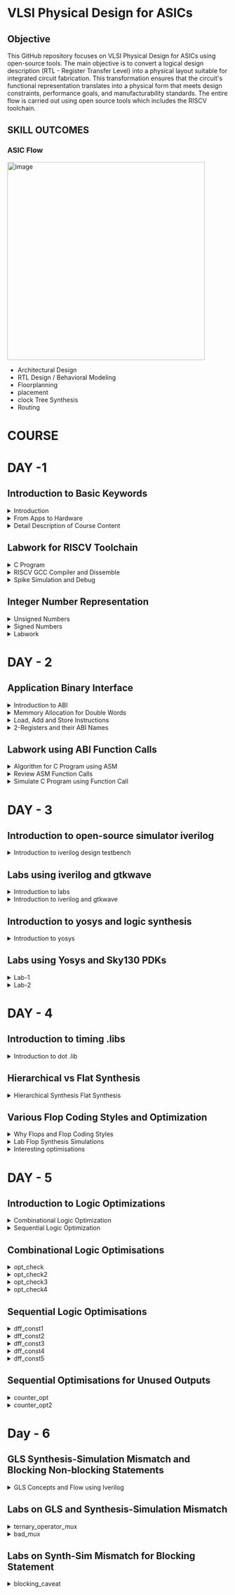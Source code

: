 # VLSI Physical Design for ASICs
## Objective
This GitHub repository focuses on VLSI Physical Design for ASICs using open-source tools. The main objective is to convert a logical design description (RTL - Register Transfer Level) into a physical layout suitable for integrated circuit fabrication. This transformation ensures that the circuit's functional representation translates into a physical form that meets design constraints, performance goals, and manufacturability standards. The entire flow is carried out using open source tools which includes the RISCV toolchain.

## SKILL OUTCOMES
### ASIC Flow
<img width="450" alt="image" src="https://github.com/PoojaR07/pes_asic_class/assets/135737910/60e25599-543d-4f3b-87c9-392fc0aa02e0">

+ Architectural Design
+ RTL Design / Behavioral Modeling
+ Floorplanning
+ placement
+ clock Tree Synthesis
+ Routing

# COURSE
# DAY -1
## Introduction to Basic Keywords
<details>
<summary>Introduction</summary>
	
- **ISA (Instruction Set Archhitecture)**
  - ISA defines the interface between a computer's hardware and its software, specifically how the processor and its components interact with the software instructions that drive the execution of tasks.
  - It encompasses a set of instructions, addressing modes, data types, registers, memory organization, and the mechanisms for executing and managing instructions.

- **RISC-V (Reduced Instruction Set Computing - Five)**.
  - It is an open-source Instruction Set Architecture (ISA) that has gained significant attention and adoption in the world of computer architecture and semiconductor design.
  - RISC architectures simplify the instruction set by focusing on a smaller set of instructions, each of which can be executed in a single clock cycle. This approach usually leads to faster execution of individual instructions. 

<img width="536" alt="image" src="https://github.com/PoojaR07/pes_asic_class/assets/135737910/e31d7c49-7160-443f-b73f-585cde8f3419">
</details>

<details>
<summary>From Apps to Hardware</summary>

1. **Apps:** Application software, often referred to simply as "applications" or "apps," is a type of computer software that is designed to perform specific tasks or functions for end-users.
2. **System software:** System software refers to a category of computer software that acts as an intermediary between the hardware components of a computer system and the user-facing application software. It provides essential services, manages hardware resources, and enables the execution of application programs. System software plays a critical role in maintaining the overall functionality, security, and performance of a computer system.'
3. **Operating System:** The operating system is a fundamental piece of software that manages hardware resources and provides various services for both users and application programs. It controls tasks such as memory management, process scheduling, file system management, and user interface interaction. Examples of operating systems include Microsoft Windows, macOS, Linux, and Android.

4. **Compiler:** A compiler is a type of software tool that translates high-level programming code written by developers into assembly-level language.

5. **Assembler:** An assembler is a software tool that translates assembly language code into machine code or binary code that can be directly executed by a computer's processor.

6. **RTL:** RTL serves as an abstraction level in the design process that represents the behavior of a digital circuit in terms of registers and the operations that transfer data between them.

 7. **Hardware:** Hardware refers to the physical components of a computer system or any electronic device. It encompasses all the tangible parts that make up a computing or electronic device and enable it to perform various tasks.
</details>

<details>
<summary>Detail Description of Course Content</summary>

**Pseudo Instructions:** Pseudo-instructions are used to simplify programming, improve code readability, and reduce the number of explicit instructions a programmer needs to write. They are especially useful for common programming patterns that involve multiple instructions.
`Ex: li, mv`.

**Base Integer Instructions:** The term "base integer instructions" refers to the fundamental set of instructions that form the foundation for performing basic arithmetic, logical, and data movement operations.
`Ex: add, sub, and, or, xor, sll`.

**Multiply Extension Intructions:** The RISC-V architecture includes a set of multiply and multiply-accumulate (MAC) extension instructions that enhance the instruction set to perform efficient multiplication and multiplication-accumulate operations.
`Ex: mul, mulh, mulhu, mulhsu`.

**Single and Double Precision Floating Point Extension:** The RISC-V architecture includes floating-point extensions that provide support for both single-precision (32-bit) and double-precision (64-bit) floating-point arithmetic operations. These extensions are often referred to as the "F" and "D" extensions, respectively. Floating-point arithmetic is essential for handling real numbers with fractional parts and for performing accurate calculations involving decimal values.

**Application Binary Interface:** ABI stands for "Application Binary Interface." It is a set of rules and conventions that govern how software components interact with each other at the binary level. The ABI defines various aspects of program execution, including how function calls are made, how parameters are passed and returned, how memory is allocated and managed, and more.

**Memory Allocation and Stack Pointer** 
- Memory allocation refers to the process of assigning and managing memory segments for various data structures, variables, and objects used by a program. It involves allocating memory space from the system's memory pool and releasing it when it is no longer needed to prevent memory leaks.
- The stack pointer is a register used by a program to keep track of the current position of the program's execution on the call stack. 
</details>

## Labwork for RISCV Toolchain
<details>
<summary>C Program</summary>

We wrote a C program for calculating the sum from 1 to n using a text editor, leafpad.

`leafpad sumton.c`
``` c
#include<stdio.h>

int main(){
	int i, sum=0, n=111;
	for (i=1;i<=n; ++i) {
	sum +=i;
	}
	printf("Sum of numbers from 1 to %d is %d \n",n,sum);
	return 0;
}
```
Using the gcc compiler, we compiled the program to get the output.

`gcc sumton.c`
`.\a.out`

<img width="850" alt="image" src="https://github.com/PoojaR07/pes_asic_class/assets/135737910/bd2cfc34-aeec-4c7d-81ce-6a902fe78a33">
</details>

<details>
<summary>RISCV GCC Compiler and Dissemble</summary>

Using the riscv gcc compiler, we compiled the C program.

`riscv64-unknown-elf-gcc -O1 -mabi=lp64 -march=rv64i -o sum1ton.o sum1ton.c`

Using `ls -ltr sum1ton.c`, we can check that the object file is created.

To get the dissembled ALP code for the C program, 

`riscv64-unknown-elf-objdump -d sum1ton.o | less` .

In order to view the main section, type 
`/main`.
Here, since we used -O1 optimisation, the number of instructions are 15.

<img width="500" alt="image" src="https://github.com/PoojaR07/pes_asic_class/assets/135737910/93402d4c-2c60-4499-93e7-57187b1636a7">

When we use -Ofast optimisation, we can see that the number of instructions have been reduced to 12.

<img width="500" alt="image" src="https://github.com/PoojaR07/pes_asic_class/assets/135737910/e3ad8b0f-ce56-4820-a3f0-8a3008d6a620">


- -Onumber : level of optimisation required
- -mabi : specifies the ABI (Application Binary Interface) to be used during code generation according to the requirements
- -march : specifies target architecture

In order to view the different options available for these fields, use the following commands

go to the directory where riscv64-unkonwn-elf is present

- -O1 : ``` riscv64-unkonwn-elf --help=optimizer```
- -mabi : ```riscv64-unknown-elf-gcc --target-help```
- -march : ```riscv64-unknown-elf-gcc --target-help```

For different instances,
- use the command ```riscv64-unknown-elf-objdump -d 1_to_N.o | less```
- use ``` /instance``` to search for an instance 
- press ENTER
- press ```n``` to search next occurance
- press ```N``` to search for previous occurance. 
- use ```esc :q``` to quit
</details>

<details>
<summary>Spike Simulation and Debug</summary>

`spike pk sum1ton.o` is used to check whether the instructions produced are right to give the correct output.

<img width="550" alt="image" src="https://github.com/PoojaR07/pes_asic_class/assets/135737910/f127a61f-99df-4eb1-87cd-8ac76f9baf77">


`spike -d pk sum1ton.c` is used for debugging.

The contents of the registers can also be viewed.

<img width="550" alt="image" src="https://github.com/PoojaR07/pes_asic_class/assets/135737910/aeff2764-1f92-47ad-97d2-441bcbe2b95f">

- press ENTER : to show the first line and successive ENTER to show successive lines
- reg 0 a2 : to check content of register a2 0th core
- q : to quit the debug process
</details>

## Integer Number Representation 

<details>
<summary>Unsigned Numbers</summary>
	
- Unsigned numbers, also known as non-negative numbers, are numerical values that represent magnitudes without indicating direction or sign.
- Range: [0, (2^n)-1 ]
</details>

<details>
<summary>Signed Numbers</summary>
	
- Signed numbers are numerical values that can represent both positive and negative magnitudes, along with zero.
- Range : Positive : [0 , 2^(n-1)-1]
          Negative : [-1 to 2^(n-1)]
</details>

<details>
<summary>Labwork</summary>

We wrote a C program that shows the maximum and minimum values of 64bit unsigned numbers.

``` c
#include <stdio.h>
#include <math.h>

int main(){
	unsigned long long int max = (unsigned long long int) (pow(2,64) -1);
	unsigned long long int min = (unsigned long long int) (pow(2,64) *(-1));
	printf("lowest number represented by unsigned 64-bit integer is %llu\n",min);
	printf("highest number represented by unsigned 64-bit integer is %llu\n",max);
	return 0;
}
```
<img width="650" alt="image" src="https://github.com/PoojaR07/pes_asic_class/assets/135737910/ada3cb30-7388-422a-82bc-3db70ce41d5e">


We wrote a C program that shows the maximum and minimum values of 64bit signed numbers.
``` c
#include <stdio.h>
#include <math.h>

int main(){
	long long int max = (long long int) (pow(2,63) -1);
	long long int min = (long long int) (pow(2,63) *(-1));
	printf("lowest number represented by signed 64-bit integer is %lld\n",min);
	printf("highest number represented by signed 64-bit integer is %lld\n",max);
	return 0;
}
```

<img width="700" alt="image" src="https://github.com/PoojaR07/pes_asic_class/assets/135737910/4561defd-7246-4a4a-97dc-d0c7b0d2f9e8">
</details>

# DAY - 2
## Application Binary Interface

<details>
<summary>Introduction to ABI</summary>
	
+ An Application Binary Interface (ABI) is a set of rules and conventions that dictate how binary code interacts with and communicates with other binary code, typically at the level of machine code or compiled code. In simpler terms, it defines the interface between two software components or systems that are written in different programming languages, compiled by different compilers, or running on different hardware architectures.
+ The ABI is crucial for enabling interoperability between different software components, such as different libraries, object files, or even entire programs. It allows components compiled independently and potentially on different platforms to work seamlessly together by adhering to a common set of rules for communication and data representation.
</details>

<details>
<summary>Memmory Allocation for Double Words</summary>
	
64-bit number (or any multi-byte value) can be loaded into memory in little-endian or big-endian. It involves understanding the byte order and arranging the bytes accordingly
1. **Little-Endian:**
In little-endian representation, you store the least significant byte (LSB) at the lowest memory address and the most significant byte (MSB) at the highest memory address.
2. **Big-Endian:**
In big-endian representation, you store the most significant byte (MSB) at the lowest memory address and the least significant byte (LSB) at the highest memory address.
#### For example, consider the 64-bit hexadecimal value 0x0123456789ABCDEF. 
In Little-Endian representation, it would be stored as follows in memory:

<img width="453" alt="image" src="https://github.com/Veda1809/pes_asic_class/assets/142098395/8c63e751-8882-4b1e-a2f8-84da628ee604">


In Big-Endian representation, it would be stored as follows in memory:

<img width="454" alt="image" src="https://github.com/Veda1809/pes_asic_class/assets/142098395/3954540e-800f-4503-97ef-6c77daacd058">
</details>

<details>
<summary>Load, Add and Store Instructions</summary>
	
Load, Add, and Store instructions are fundamental operations in computer architecture and assembly programming. They are often used to manipulate data within a computer's memory and registers.
1. **Load Instructions:**
Load instructions are used to transfer data from memory to registers. They allow you to fetch data from a specified memory address and place it into a register for further processing.

Example `ld x6, 8(x5)`

In this Example
- `ld` is the load double-word instruction.
- `x6` is the destination register.
- `8(x5)` is the memory address pointed to by register `x5` (base address + offset).
2. **Store Instructions:**
Store instructions are used to write data from registers into memory.They store values from registers into memory addresses

Example `sd x8, 8(x9)`

In this Example
- `sd` is the store double-word instruction.
- `x8` is the source register.
- `8(x9)` is the memory address pointed to by register `x9` (base address + offset).
3. Add Instructions:
  Add instructions are used to perform addition operations on registers. They add the values of two source registers and store the result in a destination register.

Example `add x9, x10, x11`

In this Example
- `add` is the add instruction.
- `x9` is the destination register.
- `x10` and `x11` are the source registers.
</details>

<details>
<summary>2-Registers and their ABI Names</summary>
	
The choice of the number of registers in a processor's architecture, such as the RISC-V RV64 architecture with its 32 general-purpose registers, involves a trade-off between various factors. While modern processors can have more registers but increasing the number of registers could lead to larger instructions, which would take up more memory and potentially slow down instruction fetch and decode.
#### ABI Names
ABI names for registers serve as a standardized way to designate the purpose and usage of specific registers within a software ecosystem. These names play a critical role in maintaining compatibility, optimizing code generation, and facilitating communication between different software components. 

<img width="430" alt="image" src="https://github.com/Veda1809/pes_asic_class/assets/142098395/3b7aed64-37cd-492f-b9b5-cd840103566a">
</details>

## Labwork using ABI Function Calls
<details>
<summary>Algorithm for C Program using ASM</summary>
	
- Incorporating assembly language code into a C program can be done using inline assembly or by linking separate assembly files with your C code.
- When you call an assembly function from your C code, the C calling convention is followed, including pushing arguments onto the stack or passing them in registers as required.
- The program executes the assembly function, following the assembly instructions you've provided.
</details>

<details>
<summary>Review ASM Function Calls</summary>
	
- We wrote C code in one file and your assembly code in a separate file.
- In the assembly file, we declared assembly functions with appropriate signatures that match the calling conventions of your platform.

**C Program**
`1to9_custom.c`
  ``` c
  #include <stdio.h>
  
  extern int load(int x, int y);
  
  int main()
  {
    int result = 0;
    int count = 9;
    result = load(0x0, count+1);
    printf("Sum of numbers from 1 to 9 is %d\n", result);
  }
```
<img width="517" alt="image" src="https://github.com/PoojaR07/pes_asic_class/assets/135737910/bc30c09e-f799-4741-8881-07870adec1bb">

`load.s`
``` s
.section .text
.global load
.type load, @function

load:

add a4, a0, zero
add a2, a0, a1
add a3, a0, zero

loop:

add a4, a3, a4
addi a3, a3, 1
blt a3, a2, loop
add a0, a4, zero
ret
```
<img width="517" alt="image" src="https://github.com/PoojaR07/pes_asic_class/assets/135737910/444090c4-0bd0-4669-b752-55cb4143cfed">
</details>

<details>
<summary>Simulate C Program using Function Call</summary>
	
**Compilation:** To compile C code and Asseembly file use the command

`riscv64-unknown-elf-gcc -O1 -mabi=lp64 -march=rv64i -o 1to9_custom.o 1to9_custom.c load.s` 

this would generate object file `1to9_custom.o`.

**Execution:** To execute the object file run the command 

`spike pk 1to9_custom.o`

<img width="800" alt="image" src="https://github.com/PoojaR07/pes_asic_class/assets/135737910/8395e667-485a-414f-b51d-fee5028b5059">
</details>

# DAY - 3
## Introduction to open-source simulator iverilog

<details>
<summary>Introduction to iverilog design testbench</summary>
	
- **Simulator**
  - Simulator is the tool used for simulating the design and iverilog is the tool used for this course.
  - RTL design is checked for adherence to the spec by simulating the design.

- **Design**.
  - Design is the actual Verilog code or set of verilog codes which has the intended functionality to meet with required specifications.

- **Testbench**
  - Testbench is the setup to apply stimulus(test_vectors) to the design to check its functionality.
<img width="600" alt="image" src="https://github.com/PoojaR07/pes_asic_class/assets/135737910/eb806b04-e6c0-4b03-8214-80cf0183ad76">

- **How simulator works?**.
  - simulator looks for the changes on the input signals.
  - Upon changes to the input the output is evaluated.
 
- **GTKWave**
  - Used for viewing the simulated waveforms.
    
- **iverilog based simulation flow**
<img width="600" alt="image" src="https://github.com/PoojaR07/pes_asic_class/assets/135737910/0bbdc2e2-0b2a-4b26-8ed0-7eae4c7e3bf6">
</details>

## Labs using iverilog and gtkwave

<details>
<summary>Introduction to labs</summary>
	
- **Environment setup for running labs**
  
<img width="600" alt="image" src="https://github.com/PoojaR07/pes_asic_class/assets/135737910/1850bed7-a7db-46de-ba43-f850697d6e26">
</details>

<details>
<summary>Introduction to iverilog and gtkwave</summary>
	
- **Simulating 2:1 mux using iverilog and gtkwave**
- **Design**
<img width="500" alt="image" src="https://github.com/PoojaR07/pes_asic_class/assets/135737910/553ec117-c836-47ab-a63b-9bb064a91b38">

- **Testbench**
<img width="500" alt="image" src="https://github.com/PoojaR07/pes_asic_class/assets/135737910/6cc2b11f-f47b-4830-8bee-731da772712d">

- **Simulated waveform in gtkwave**
<img width="600" alt="image" src="https://github.com/PoojaR07/pes_asic_class/assets/135737910/54e7f0aa-7967-461f-bfbc-6e47f649ff9f">

</details>

## Introduction to yosys and logic synthesis
<details>
<summary>Introduction to yosys</summary>

 <img width="600" alt="image" src="https://github.com/PoojaR07/pes_asic_class/assets/135737910/d35aae33-f873-4e82-a052-b111a9f6d733">
 
- **Synthesizer**
- A tool used for converting the RTL to netlist.
- Yosys is the synthesizer tool used in this course.

- **Synthesis**
- RTL to Gate level translation.
- The design is converted into gates and the connections are made between the gates.
- This is given out as a file called netlist.

- **What is .lib?**
- Collection of logic modules.
- Includes basic logic gates like AND, OR, NOT,etc.
- Different flavours of same gate.

- **Faster cells vs slow cells**
- load in digital logic circuit-> Capacitance
- Faster the charging/discharging of capacitance -> lesser the cell delay
  	- to charge/discharge the capacitance fast, we need transistors capable of sourcing more current.
  	- Wider transistors -> Low Delay -> More area and power as well.
  	- Narrow transistors -> More delay -> Less area and power
  	- Faster cells do not come free, they come at penalty of area and power.
</details>

## Labs using Yosys and Sky130 PDKs
<details>
<summary>Lab-1</summary>
	
- **Invoking yosys**
<img width="500" alt="image" src="https://github.com/PoojaR07/pes_asic_class/assets/135737910/c4f34f94-27e2-4f60-a6eb-55b6fe1b299b">

- **Synthesizing 2:1 mux**
<img width="500" alt="image" src="https://github.com/PoojaR07/pes_asic_class/assets/135737910/29f429af-ec5e-44db-898e-bcd4141b60d1">
<img width="500" alt="image" src="https://github.com/PoojaR07/pes_asic_class/assets/135737910/2e049f37-0d9e-4fa1-9e61-946c2ef5e2e0">

- **Synthesis result**
<img width="600" alt="image" src="https://github.com/PoojaR07/pes_asic_class/assets/135737910/81567934-02e3-4d54-ac2f-bf1eef1744d4">
</details>

<details>
<summary>Lab-2</summary>
	
- **Netlist with extra information**
<img width="500" alt="image" src="https://github.com/PoojaR07/pes_asic_class/assets/135737910/e07fe6c3-966c-44f5-bd43-05a6786ed586">

- **Smaller netlist**
<img width="500" alt="image" src="https://github.com/PoojaR07/pes_asic_class/assets/135737910/763b3bc6-aa03-4b93-9180-c66719374dce">

</details>

# DAY - 4
## Introduction to timing .libs

<details>
<summary> Introduction to dot .lib </summary>

- **Contents in .lib file**
<img width="500" alt="image" src="https://github.com/PoojaR07/pes_asic_class/assets/135737910/1c434a8f-cfea-4004-8a7a-85bff486261a">

- Frst line the .lib file contains
	- tt : indicates variations due to process and here it indicates Typical Process.
  	- 025C : indicates the variations due to temperatures where the silicon will be used.
  	- 1v80 : indicates the variations due to the voltage levels where the silicon will be incorporated.

- **Various parameters**
<img width="500" alt="image" src="https://github.com/PoojaR07/pes_asic_class/assets/135737910/b7527017-3e60-4c79-a5a8-3612c8555dd7">

- **Power consumption and area comparison**
<img width="500" alt="image" src="https://github.com/PoojaR07/pes_asic_class/assets/135737910/a6dc1db5-f6ab-4d84-8cab-7c6062e2a6b6">

</details>

## Hierarchical vs Flat Synthesis
<details>
<summary> Hierarchical Synthesis Flat Synthesis </summary>

- **Hierarchical Synthesis** - Hierarchical synthesis is an approach in digital design and logic synthesis where complex designs are broken down into smaller, more manageable modules or sub-circuits, and each module is synthesized individually. These synthesized modules are then integrated back into the overall design hierarchy. This approach helps manage the complexity of large designs and allows designers to work on different parts of the design independently.
- Here we use mutiple module.v and invoke yosys
<img width="700" alt="image" src="https://github.com/PoojaR07/pes_asic_class/assets/135737910/942896f2-8a9d-44cf-bff6-e43774f9ac34">

- synth -top multiple_modules to set it as top module
<img width="400" alt="image" src="https://github.com/PoojaR07/pes_asic_class/assets/135737910/cd097238-4a95-4f81-8865-003b0e41680e">

- To view the netlist show multiple_modules
<img width="500" alt="image" src="https://github.com/PoojaR07/pes_asic_class/assets/135737910/aec962d9-7ad2-442c-a963-12c8e8439059">

- !gvim multiple_modules_hier.v
<img width="500" alt="image" src="https://github.com/PoojaR07/pes_asic_class/assets/135737910/5c9256a2-06bf-4995-bd38-1437ba883b46">

- **Flattened Synthesis** - Flattened synthesis is the opposite of hierarchical synthesis. Instead of maintaining the hierarchical structure of the design during synthesis, flattened synthesis combines all modules and sub-modules into a single, flat representation
- netlist
<img width="500" alt="image" src="https://github.com/PoojaR07/pes_asic_class/assets/135737910/4695badb-fd6e-4081-b29d-d8007e5a1627">

- !gvim multiple_modules_flat.v
<img width="500" alt="image" src="https://github.com/PoojaR07/pes_asic_class/assets/135737910/87e0ba3b-156a-41cb-bc54-8f93e8f9ab60">

- **Sub Module level Synthesis** - Sub-module level synthesis is preferred when there are multiple instances of same module. Sythesizing the same module over several times may not be advantageous with respect to time. Instead, synthsis can be performed for one module, its netlist can be replicated and then stitched together in the top module. This is also used particulary in massive designs using divide and conquer method.

- Statistics
<img width="350" alt="image" src="https://github.com/PoojaR07/pes_asic_class/assets/135737910/1bd7dda1-37e5-43f3-8854-ae3f4f9b5626">

- Netlist
<img width="500" alt="image" src="https://github.com/PoojaR07/pes_asic_class/assets/135737910/52421cf9-3299-4ada-a612-ba791e16d915">

</details>

## Various Flop Coding Styles and Optimization

<details>
<summary>Why Flops and Flop Coding Styles</summary>

**Why do we need a Flop?** 
- A flip-flop (often abbreviated as "flop") is a fundamental building block in digital circuit design.
- It's a type of sequential logic element that stores binary information (0 or 1) and can change its output based on clock signals and input values.
- In a combinational circuit, the output changes after the propagation delay of the circuit once inputs are changed.
- During the propagation of data, if there are different paths with different propagation delays, then a glitch might occur.
- There will be multiple glitches for multiple combinational circuits.
- Hence, we need flops to store the data from the combinational circuits.

**D Flip-Flop with Asynchronous Reset** 
-  When the reset is high, the output of the flip-flop is forced to 0, irrespective of the clock signal.
-  Else, on the positive edge of the clock, the stored value is updated at the output.
  
+ `gvim dff_asyncres_syncres.v`
<img width="500" alt="image" src="https://github.com/PoojaR07/pes_asic_class/assets/135737910/83d93978-474e-4a56-bcb9-539f48a02d35">

**D Flip_Flop with Asynchronous Set** 
-  When the set is high, the output of the flip-flop is forced to 1, irrespective of the clock signal.
-  Else, on positive edge of the clock, the stored value is updated at the output.
  
+ `gvim dff_async_set.v`
<img width="500" alt="image" src="https://github.com/PoojaR07/pes_asic_class/assets/135737910/668b62b3-95ce-40e5-9937-a3301645cee4">


**D Flip-Flop with Synchronous Reset** 
-  When the reset is high on the positive edge of the clock, the output of the flip-flop is forced to 0.
-  Else, on the positive edge of the clock, the stored value is updated at the output.
  
+ `gvim dff_syncres.v` 
<img width="500" alt="image" src="https://github.com/PoojaR07/pes_asic_class/assets/135737910/10d89d8c-4d30-47f1-ac1f-938bf393356c">

**D Flip-Flop with Asynchronous Reset and Synchronous Reset** 
-  When the asynchronous resest is high, the output is forced to 0.
-  When the synchronous reset is high at the positive edge of the clock, the output is forced to 0.
-  Else, on the positive edge of the clock, the stored value is updated at the output.
-  Here, it is a combination of both synchronous and asynchronous reset DFF.

+ `gvim dff_asyncres_syncres.v`
<img width="500" alt="image" src="https://github.com/PoojaR07/pes_asic_class/assets/135737910/63f16667-af33-4ac5-b5ee-e02c853a36c8">
</details>


<details>
<summary>Lab Flop Synthesis Simulations </summary>

**D Flip-Flop with Asynchronous Reset** 
-  Simulation
<img width="500" alt="image" src="https://github.com/PoojaR07/pes_asic_class/assets/135737910/cb1a8093-e5e9-43f7-9b11-0b696e832185">

-  Synthesis
<img width="500" alt="image" src="https://github.com/PoojaR07/pes_asic_class/assets/135737910/efb6c6d7-d703-47ba-a4e3-2d26a0700f11">


**D Flip_Flop with Asynchronous Set** 
-  Simulation
<img width="500" alt="image" src="https://github.com/PoojaR07/pes_asic_class/assets/135737910/3574d670-cb92-470d-9f76-8835c019cabe">

-  Synthesis
<img width="500" alt="image" src="https://github.com/PoojaR07/pes_asic_class/assets/135737910/59bae0f5-08b8-4925-a833-ceb022e3c999">

**D Flip-Flop with Synchronous Reset** 
-  Simulation
<img width="500" alt="image" src="https://github.com/PoojaR07/pes_asic_class/assets/135737910/f97f06b2-5e80-4487-8b11-384999452fa2">

-  Synthesis
<img width="500" alt="image" src="https://github.com/PoojaR07/pes_asic_class/assets/135737910/874acc14-fa4e-4ddb-b07e-401cb5da8244">

</details>


<details>
<summary>Interesting optimisations </summary>

**mult_2** 
-  gvim mult_2.v
  
<img width="500" alt="image" src="https://github.com/PoojaR07/pes_asic_class/assets/135737910/ff4e8959-ede4-41a9-a0c6-6e32ce365a26">

-  Statistics
  
<img width="350" alt="image" src="https://github.com/PoojaR07/pes_asic_class/assets/135737910/d65565a2-7014-4141-86ce-c569de580f67">

-  Netlist

<img width="350" alt="image" src="https://github.com/PoojaR07/pes_asic_class/assets/135737910/7e3ba671-c5ef-4bcb-aac6-7ab95b02c87e">

<img width="500" alt="image" src="https://github.com/PoojaR07/pes_asic_class/assets/135737910/6ff861d3-adc6-4488-9d97-0cd65eb049e5">

**mult_8** 
-  gvim mult_8.v

<img width="500" alt="image" src="https://github.com/PoojaR07/pes_asic_class/assets/135737910/1c87e450-e8e8-45fd-8171-38e3f9f83e6c">

-  Statistics
<img width="350" alt="image" src="https://github.com/PoojaR07/pes_asic_class/assets/135737910/a347f5ad-b9d2-445e-acd2-f14c68b4d835">

-  Netlist
  
<img width="350" alt="image" src="https://github.com/PoojaR07/pes_asic_class/assets/135737910/e4cde78b-26c5-4d28-a23f-4dd6bbf435c9">

<img width="500" alt="image" src="https://github.com/PoojaR07/pes_asic_class/assets/135737910/8c1d0c7e-3da1-4ff2-91fd-bb75fc88eabd">

</details>


# DAY - 5
## Introduction to Logic Optimizations

<details>
<summary> Combinational Logic Optimization </summary>
	
- **Combinational logic**
- Combinational logic refers to logic circuits where the outputs depend only on the current inputs and not on any previous states.

- **Types of Combinational Optimizations**
- Constant Propagation
- Boolean Logic Optimization. 

</details>


<details>
<summary> Sequential Logic Optimization </summary>
	
- **Sequential Logic**
- Sequential logic optimizations involve improving the efficiency, performance, and resource utilization of digital circuits that include memory elements like flip-flops and latches.

- **Types of Sequential Optimizations**
- Sequential Constant Propagation
- State Optimization
- Retiming
- Sequential Logic cloning(Floorplan aware synthesis)

</details>

## Combinational Logic Optimisations

<details>
<summary> opt_check </summary>
	
-  gvim opt_check.v
  
<img width="500" alt="image" src="https://github.com/PoojaR07/pes_asic_class/assets/135737910/12fd204f-06dd-465a-adc1-80f1fff21b75">

-  Statistics
  
<img width="350" alt="image" src="https://github.com/PoojaR07/pes_asic_class/assets/135737910/f81b6c38-982a-487f-a4c4-4afa2cf86a50">

-  Netlist

<img width="350" alt="image" src="https://github.com/PoojaR07/pes_asic_class/assets/135737910/f2d45e9a-87f4-4fd8-b670-d4bee7d06750">

</details>

<details>
<summary> opt_check2 </summary>
	
-  gvim opt_check2.v
  
<img width="500" alt="image" src="https://github.com/PoojaR07/pes_asic_class/assets/135737910/5ce627f7-3455-4add-b840-8a9e1ca81ebd">

-  Statistics
  
<img width="350" alt="image" src="https://github.com/PoojaR07/pes_asic_class/assets/135737910/02ae9ced-5e9a-4aea-b92a-bc9c6cfd6463">

-  Netlist

<img width="350" alt="image" src="https://github.com/PoojaR07/pes_asic_class/assets/135737910/9f964c30-fa98-48bb-bac9-fe8b18758ad7">

</details>

<details>
<summary> opt_check3 </summary>
	
-  gvim opt_check3.v
  
<img width="500" alt="image" src="https://github.com/PoojaR07/pes_asic_class/assets/135737910/68b3b0c9-0999-4b85-9d77-5aeff4b0b703">

-  Statistics
  
<img width="350" alt="image" src="https://github.com/PoojaR07/pes_asic_class/assets/135737910/e2a968e2-8878-496e-86d2-716de521113a">

-  Netlist

<img width="350" alt="image" src="https://github.com/PoojaR07/pes_asic_class/assets/135737910/a6ad0d4f-e15d-4a02-95b1-6a859559fee1">

</details>

<details>
<summary> opt_check4 </summary>
	
-  gvim opt_check4.v
  
<img width="500" alt="image" src="https://github.com/PoojaR07/pes_asic_class/assets/135737910/b77631e4-e177-4662-ac97-dc7161048f61">

-  Statistics
  
<img width="350" alt="image" src="https://github.com/PoojaR07/pes_asic_class/assets/135737910/f1113645-47f1-4131-ad17-852795422647">

-  Netlist

<img width="350" alt="image" src="https://github.com/PoojaR07/pes_asic_class/assets/135737910/4340cb4a-41b7-42ea-a6b5-760891410967">

</details>


## Sequential Logic Optimisations

<details>
<summary> dff_const1 </summary>
	
-  gvim dff_const1.v
  
<img width="500" alt="image" src="https://github.com/PoojaR07/pes_asic_class/assets/135737910/cf213e78-5889-4388-924d-ca1eb91e12cd">

-  Simulation

<img width="500" alt="image" src="https://github.com/PoojaR07/pes_asic_class/assets/135737910/6216ce5d-2c09-4de3-8260-e4c059372d23">

-  Statistics
  
<img width="350" alt="image" src="https://github.com/PoojaR07/pes_asic_class/assets/135737910/48e04d09-1859-465f-b0f3-6f455f218a7f">

-  Netlist

<img width="350" alt="image" src="https://github.com/PoojaR07/pes_asic_class/assets/135737910/6c4a19b2-c3e8-4212-9fc1-4ba3ee674880">

</details>

<details>
<summary> dff_const2 </summary>
	
-  gvim dff_const2.v
  
<img width="500" alt="image" src="https://github.com/PoojaR07/pes_asic_class/assets/135737910/d37028a4-f533-4bfe-9ffa-bd2b447b5f9a">

-  Simulation

<img width="500" alt="image" src="https://github.com/PoojaR07/pes_asic_class/assets/135737910/931867bc-da58-4bec-b40a-9a7c64ade362">

-  Statistics
  
<img width="350" alt="image" src="https://github.com/PoojaR07/pes_asic_class/assets/135737910/f973f1d6-0dd0-4f7f-a758-b44d0855a17c">

-  Netlist

<img width="350" alt="image" src="https://github.com/PoojaR07/pes_asic_class/assets/135737910/8af8dca9-ec06-419a-ac02-7030edb180b1">

</details>



<details>
<summary> dff_const3 </summary>
	
-  gvim dff-const3.v
  
<img width="500" alt="image" src="https://github.com/PoojaR07/pes_asic_class/assets/135737910/d9ab4a40-a1bd-433a-9551-acdc0529dcfc">

-  Simulation

<img width="500" alt="image" src="https://github.com/PoojaR07/pes_asic_class/assets/135737910/b3e8dff0-5d28-484c-aeec-648f2365abbb">

-  Statistics
  
<img width="350" alt="image" src="https://github.com/PoojaR07/pes_asic_class/assets/135737910/d17a2988-45ab-4639-89bf-ef711a9f0215">

-  Netlist

<img width="350" alt="image" src="https://github.com/PoojaR07/pes_asic_class/assets/135737910/ea8b0102-8a03-4328-a41a-9c4dae01b634">

</details>


<details>
<summary> dff_const4 </summary>
	
-  gvim dff_const4.v
  
<img width="500" alt="image" src="https://github.com/PoojaR07/pes_asic_class/assets/135737910/f5e15dcb-e47a-480f-b0f7-355e8be40aa5">

-  Simulation

<img width="500" alt="image" src="https://github.com/PoojaR07/pes_asic_class/assets/135737910/94743cc9-4d69-4ec0-9ab7-3e461514f601">

-  Statistics
  
<img width="350" alt="image" src="https://github.com/PoojaR07/pes_asic_class/assets/135737910/2e72a343-c07a-435b-be24-54cf08b5f280">

-  Netlist

<img width="350" alt="image" src="https://github.com/PoojaR07/pes_asic_class/assets/135737910/77dff901-e622-4b8f-a8d0-2e15c98d939a">

</details>


<details>
<summary> dff_const5 </summary>
	
-  gvim dff_const5.v
  
<img width="500" alt="image" src="https://github.com/PoojaR07/pes_asic_class/assets/135737910/be23bcfc-914e-4341-90b4-29e4848998f1">

-  Simulation

<img width="500" alt="image" src="https://github.com/PoojaR07/pes_asic_class/assets/135737910/9b934bce-7898-43d8-8bd1-8e7b2ca1d0f9">

-  Statistics
  
<img width="350" alt="image" src="https://github.com/PoojaR07/pes_asic_class/assets/135737910/739d6181-4901-4083-80be-fb92c5c84bf7">

-  Netlist

<img width="350" alt="image" src="https://github.com/PoojaR07/pes_asic_class/assets/135737910/0cd6be80-c0f6-4ed9-a2cb-a0abf2cb3e39">

</details>

## Sequential Optimisations for Unused Outputs

<details>
<summary> counter_opt </summary>
	
-  gvim counter_opt.v
  
<img width="500" alt="image" src="https://github.com/PoojaR07/pes_asic_class/assets/135737910/9869250b-d8b6-4b58-930c-b4a7bab31c27">

-  Statistics
  
<img width="350" alt="image" src="https://github.com/PoojaR07/pes_asic_class/assets/135737910/6cbe7b44-d6eb-4bd9-86cf-ba63d362ae2f">

-  Netlist

<img width="350" alt="image" src="https://github.com/PoojaR07/pes_asic_class/assets/135737910/8a74443f-c492-4c6b-b354-45fcd416bdfc">

</details>


<details>
<summary> counter_opt2 </summary>
	
-  gvim counter_opt2.v
  
<img width="500" alt="image" src="https://github.com/PoojaR07/pes_asic_class/assets/135737910/771a532b-2363-4e04-bb7c-402352913348">

-  Statistics
  
<img width="350" alt="image" src="https://github.com/PoojaR07/pes_asic_class/assets/135737910/487f3e7e-8df4-4d4c-a457-ce983a5544d5">

-  Netlist

<img width="350" alt="image" src="https://github.com/PoojaR07/pes_asic_class/assets/135737910/ba5bc039-54cb-440e-94d4-0f2be4eda2d2">

</details>

# Day - 6
## GLS Synthesis-Simulation Mismatch and Blocking Non-blocking Statements

<details>
<summary>GLS Concepts and Flow using Iverilog</summary>
	
**Gate Level Simulation (GLS)**
- Running the testbench against the synthesized netlist ouput as a DUT is known as Gate Level Simulation (GLS). The Output netlist should logically be same as the RTL code so that the testbench will align itself when we simulate both the files to obtain the waveforms.
- GLS is required to verify the logical correctness of the design post synthesis with the help of the netlist file. It ensures whether the timing of the design is met and for thi, the GLS used to run with delay annotations.
<img width="500" alt="image" src="https://github.com/PoojaR07/pes_asic_class/assets/135737910/1aebc269-44a0-4426-bab9-f55c2fe2ade5">

**Synthesis and simulation mismatch**
- If netlist is a true reciprocation of RTL, what is the need to validate the functionality of netlist? There may be synthesis and simulation mismatch due to the following reasons:
	-  Missing sensitivity list
 	-  Blocking vs non-blocking assignments
   	-  Non standard verilog coding

**Blocking statements**
- Executes the statements in the order in which they are coded

  ``` v
   module BlockingExample(input A, input B, input C, output Y, output Z);
    wire temp;

    // Blocking assignment
    assign temp = A & B;

    always @(posedge C) begin
        // Blocking assignment
        Y = temp;
        Z = ~temp;
    end
   endmodule
  ```
**Non - blocking statements**
- Executes the RHS of all such assignments when the always block is entered and assigned to LHS in a parallel evaluation.

  ``` v
    module NonBlockingExample(input clock, input D, input reset, output reg Q);

    always @(posedge clock or posedge reset) begin
        if (reset)
            Q <= 0;  // Reset the flip-flop
        else
            Q <= D;  // Non-blocking assignment to update Q with D on clock edge
    end
  endmodule
   ```
**Caveats with Blocking Statements**
- Blocking statements in hardware description languages like Verilog have their uses, but there are certain caveats and considerations to be aware of when working with them. Here are some important caveats associated with using blocking statements:
    - Procedural Execution: Blocking statements are executed sequentially in the order they appear within a procedural block (such as an always block). This can lead to unexpected behavior if the order of execution matters and is not well understood.
    - Lack of Parallelism: Blocking statements do not accurately represent the parallel nature of hardware. In hardware, multiple signals can update concurrently, but blocking statements model sequential behavior. As a result, using blocking statements for modeling complex concurrent logic can lead to incorrect simulations.
    - Race Conditions: When multiple blocking assignments operate on the same signal within the same procedural block, a race condition can occur. The outcome of such assignments depends on their order of execution, which might lead to inconsistent or unpredictable behavior.
    - Limited Representation of Hardware: Hardware systems are inherently concurrent and parallel, but blocking statements do not capture this aspect effectively. Using blocking assignments to model complex combinational or sequential logic can lead to models that are difficult to understand, maintain, and debug.
    - Combinatorial Loops: Incorrect use of blocking statements can lead to unintentional combinational logic loops, which can result in simulation or synthesis errors.
    - Debugging Challenges: Debugging code with many blocking assignments can be challenging, especially when trying to track down timing-related issues.
    - Not Suitable for Flip-Flops: Blocking assignments are not suitable for modeling flip-flop behavior. Non-blocking assignments (<=) are generally preferred for modeling flip-flop updates to ensure accurate representation of concurrent behavior.
    - Sequential Logic Misrepresentation: Using blocking assignments to model sequential logic might not capture the intended behavior accurately. Sequential elements like registers and flip-flops are better represented using non-blocking assignments.
    - Synthesis Implications: The behavior of blocking assignments might not translate well during synthesis, leading to potential mismatches between simulation and synthesis results.

</details>

## Labs on GLS and Synthesis-Simulation Mismatch

<details>
<summary> ternary_operator_mux </summary>	

+ `gvim teranry_operator_mux.v`

<img width="400" alt="image" src="https://github.com/PoojaR07/pes_asic_class/assets/135737910/d07cec10-e87e-433c-aaba-ac8e0f37c89f">

**Simulation**

<img width="500" alt="image" src="https://github.com/PoojaR07/pes_asic_class/assets/135737910/719fbc77-3df1-42a0-b69e-31c0a3390109">

**Synthesis**

<img width="350" alt="image" src="https://github.com/PoojaR07/pes_asic_class/assets/135737910/24307c4a-6cd5-4289-a24f-5e92aad17572">

<img width="400" alt="image" src="https://github.com/PoojaR07/pes_asic_class/assets/135737910/af3e2061-60c5-41cc-9091-2fc2f0a7633d">

**GLS to Gate-Level Simulation**

+ `iverilog ../my_lib/verilog_model/primitives.v ../my_lib/verilog_model/sky130_fd_sc_hd.v ternary_operator_mux_net.v tb_ternary_operator_mux.v`

<img width="500" alt="image" src="https://github.com/PoojaR07/pes_asic_class/assets/135737910/88a08e63-ecb3-4e2c-949c-8f6ccc8f7fad">

</details>


<details>
<summary> bad_mux </summary>	

 + `gvim bad_mux.v`

 <img width="290" alt="image" src="https://github.com/PoojaR07/pes_asic_class/assets/135737910/338505f3-a3a7-4443-b644-258c00006d49">

**Simulation**

<img width="500" alt="image" src="https://github.com/PoojaR07/pes_asic_class/assets/135737910/ad719201-d7df-442c-8483-95cce74b5e9e">

**Synthesis**

<img width="350" alt="image" src="https://github.com/PoojaR07/pes_asic_class/assets/135737910/4fedeeb0-11af-47da-8a43-aed80f8e378c">

<img width="400" alt="image" src="https://github.com/PoojaR07/pes_asic_class/assets/135737910/142a9b05-579b-4036-8462-0bdf7bc6a706">

**GLS to Gate-Level Simulation**

+ `iverilog ../my_lib/verilog_model/primitives.v ../my_lib/verilog_model/sky130_fd_sc_hd.v ternary_operator_mux_net.v tb_ternary_operator_mux.v`

<img width="500" alt="image" src="https://github.com/PoojaR07/pes_asic_class/assets/135737910/c031d59f-0872-4f34-be78-3251c5501827">

</details>

## Labs on Synth-Sim Mismatch for Blocking Statement

<details>
<summary> blocking_caveat </summary>	

+ `gvim blocking_caveat.v`

<img width="500" alt="image" src="https://github.com/PoojaR07/pes_asic_class/assets/135737910/a83c93ea-1581-4f07-a4c3-e6e92ccafcbf">

**Simualtion**

<img width="650" alt="image" src="https://github.com/PoojaR07/pes_asic_class/assets/135737910/8dcbca09-24cb-4bca-a4ce-7cfbee7397e9">

**Synthesis**

<img width="327" alt="image" src="https://github.com/PoojaR07/pes_asic_class/assets/135737910/36d41140-32b8-431e-a6c3-5c6d6b18c182">

<img width="400" alt="image" src="https://github.com/PoojaR07/pes_asic_class/assets/135737910/d9de9875-d386-4797-8139-1d5446b5ebbf">

**GLS to Gate-Level Simulation**

+ `iverilog ../my_lib/verilog_model/primitives.v ../my_lib/verilog_model/sky130_fd_sc_hd.v blocking_caveat_net.v tb_blocking_caveat.v`

<img width="650" alt="image" src="https://github.com/PoojaR07/pes_asic_class/assets/135737910/90dd0189-5493-43b2-9801-d614a7cd7b20">

</details>






